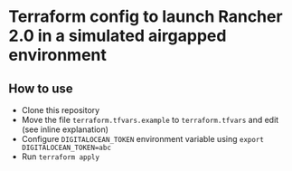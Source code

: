 # Terraform config to launch Rancher 2.0 in a simulated airgapped environment

## How to use

- Clone this repository
- Move the file `terraform.tfvars.example` to `terraform.tfvars` and edit (see inline explanation)
- Configure `DIGITALOCEAN_TOKEN` environment variable using `export DIGITALOCEAN_TOKEN=abc`
- Run `terraform apply`
